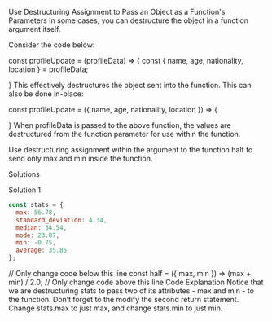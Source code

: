 Use Destructuring Assignment to Pass an Object as a Function's Parameters
In some cases, you can destructure the object in a function argument itself.

Consider the code below:

const profileUpdate = (profileData) => {
  const { name, age, nationality, location } = profileData;

}
This effectively destructures the object sent into the function. This can also be done in-place:

const profileUpdate = ({ name, age, nationality, location }) => {

}
When profileData is passed to the above function, the values are destructured from the function parameter for use within the function.

Use destructuring assignment within the argument to the function half to send only max and min inside the function.


Solutions

Solution 1
```js
const stats = {
  max: 56.78,
  standard_deviation: 4.34,
  median: 34.54,
  mode: 23.87,
  min: -0.75,
  average: 35.85
};
```
// Only change code below this line
const half = ({ max, min }) => (max + min) / 2.0;
// Only change code above this line
Code Explanation
Notice that we are destructuring stats to pass two of its attributes - max and min - to the function. Don’t forget to the modify the second return statement. Change stats.max to just max, and change stats.min to just min.